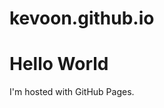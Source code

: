 # kevoon.github.io
<!DOCTYPE html>
<html>
<body>
<h1>Hello World</h1>
<p>I'm hosted with GitHub Pages.</p>
</body>
</html>





